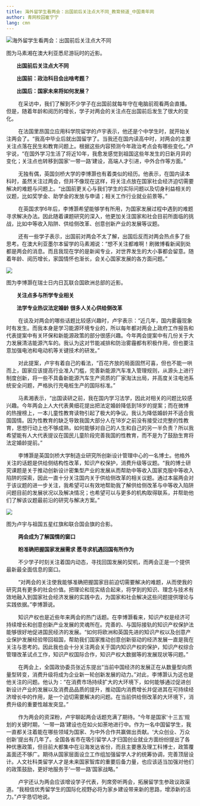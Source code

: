 ```yaml
---
title: 海外留学生看两会：出国前后关注点大不同_教育频道_中国青年网
author: 青网校园崔宁宁
lang: cmn
---
```


![海外留学生看两会：出国前后关注点大不同]

图为马素湘在澳大利亚悉尼游玩时的近影。

　　**出国前后关注点大不同**

　　**出国前：政治科目会出啥考题？**

　　**出国后：国家未来将如何发展？**

　　 在采访中，我们了解到不少学子在出国前就每年守在电脑前观看两会直播。但是，随着年龄和阅历的增长，学子对两会的关注点在出国前后发生了很大的变化。

　　 在法国里昂国立应用科学院留学的卢宇表示，他还是个中学生时，就开始关注两会了。“我高中毕业后就出国留学了。当我还在国内读高中时，对两会的主要关注点落在民生和教育问题上。根据这些内容预测今年政治考点会有哪些变化。”卢宇说，“在国外学习生活了将近10年，我愈发感觉到祖国这些年发生的日新月异的变化；关注点也转移到国家‘一带一路’建设，高端人才引进，中外合作等方面。”

　　 无独有偶，英国剑桥大学的李博灏也有着类似的经历。他表示，在国内读本科时，虽然关注过两会，但并不像现在这样，将关注点放在国家社会经济迫切需要解决的难题与问题上。“出国前更关心与我们学生的实际问题以及切身利益相关的议题，比如奖学金、助学金的发放与申请；相关工作行业就业前景等。”

　　 在英国求学6年后，李博灏希望能够学有所用，为国家发展过程中遇到的难题寻求解决办法。因此随着课题研究的深入，他更加关注国家和社会目前所面临的挑战，比如中等收入陷阱、供给侧改革、创意创新产业的发展等议题。

　　 还有一些学子表示，出国前对两会不太了解，出国后反而对两会热点多了些思考。在澳大利亚墨尔本留学的马素湘说：“想不关注都难啊！刷微博看新闻到处都是两会的消息。而且我现在学的是新闻专业，对世界发生的大小事都会留意。随着年龄、阅历增长，家国情怀也渐长，会关心国家发展的各方面问题。”

![][1]

图为李博灏在瑞士日内日瓦联合国欧洲总部的近影。

　　**关注点多与所学专业相关**

　　**法学专业热议法定婚龄** **很多人关心供给侧改革**

　　 在谈及对两会的哪些话题比较感兴趣时，卢宇表示：“近几年，国内雾霾现象时有发生。而我本身是学习能源环境专业的，所以每年都对两会上政府工作报告和代表提案中有关环保和新能源政策的部分很感兴趣。今年两会提案中有几份关于大力发展清洁能源汽车的。我认为这对节能减排和防治雾霾都有积极作用，但也要注意加强电池和电动机等关键技术的研发。”

　　 对此提案，卢宇有着自己的看法，“百花齐放的局面固然可喜，但也不能一哄而上，国家应该提高行业准入门槛，完善新能源汽车准入管理规则，从源头上进行制度创新，将一些不具备新能源汽车生产资质的厂家淘汰出局，并高度关注电池系统安全问题，严格执行充电桩生产的国际标准。”

　　 马素湘表示，“出国读研之前，我在国内学习法学，因此对相关的问题比较感兴趣。今年两会上人大代表黄细花提出把法定婚龄降低到18岁的提案；而在微博的热搜榜上，一本儿童性教育读物引起了极大的争议。我认为降低婚龄并不适合我国国情。因为性教育的缺乏导致我国大部分人在18岁之前没有接受过完整的性教育，思想行动上也不够成熟，如何能够对自己的人生和自己的另一半负责？所以我希望能有人大代表提议在国民儿童阶段完善我国的性教育，而不是为了鼓励生育将法定婚龄提前。”

　　 李博灏是英国剑桥大学制造业研究所创新设计管理中心的一名博士。他格外关注的话题是供给侧结构性改革，知识产权保护，消费升级等议题。“我的博士研究课题是关于推动创新设计密集型产业的发展从而帮助中等收入国家克服中等收入陷阱的探索，因此一直十分关注国内关于供给侧改革的相关议题。通过本届两会对于该议题的进一步关注，我希望可以有效地帮助我了解供给侧改革与中等收入陷阱问题目前的发展状况以及解决情况；也希望可以与更多的机构取得联系，并帮助他们了解该议题最前沿的研究与解决方案。”

![][2]

图为卢宇与祖国五星红旗和联合国会旗的合影。

　　 **两会成为了解国情的窗口**

　　 **盼准确把握国家发展需求 愿寻求机遇回国有所作为**

　　 不少学子时刻关注着国内动态，寻找回国发展的契机，而两会正是一个提供最新最全面信息的窗口。

　　 “对两会的关注使我能够准确把握国家目前迫切需要解决的难题，从而使我的研究具有更多的社会价值。把理论和现实结合起来，将学到的知识、理念与技术有效地融入到国家社会经济发展的实践中去，为国家和社会解决这些问题提供理论与实践依据。”李博灏说。

　　 知识产权也是近些年来两会的热门话题。在李博灏看来，知识产权是经济可持续增长和创意创新产业发展的灵魂所在。完善的、与国际接轨的知识产权保护法能够很好地促进国民经济的发展。“如何将欧洲和英国先进的知识产权以及创意产业保护发展经验带回祖国，帮助我们国家推动创意创新驱动的经济发展一直是我在关注与思考的。因此我也会十分关注两会关于国内知识产权的保护，知识产权综合管理改革试点工作，知识产权国际合作，知识产权大数据等的发展现状等问题。”

　　 在两会上，全国政协委员张近东提出“当前中国经济的发展正在从数量型向质量型转变，消费升级将成为企业新一轮创新发展的动力。”对此，李博灏认为这也是他关注的问题。他认为：“在消费市场持续扩大的大环境下，如何能够通过促进创新设计产业的发展以及消费品品质的提升，推动国内消费增长并促进其在可持续经济增长中的作用，是一个迫切需要解决的问题。在当前供给侧改革的大环境下，消费升级的重要性越发突显。”

　　 作为两会的资深粉，卢宇聊起两会话题充满了期待。“今年是国家‘十三五’规划的关键时期，‘一带一路’建设也在如火如荼地进行中。作为一名中国留学生，我一直都关注着能在哪些领域为国家、为中外合作共赢做出贡献。‘大众创业、万众创新’提出有几年了。全国各省市在吸引留学人才归国创业就业方面纷纷提出了各种优惠政策，但目前大都集中在沿海发达省份，而且主要惠及理工科博士，政策覆盖面还不够广。期待从国家层面设立工作组加强留学人才的统筹协调，完善顶层设计。人文社科类留学人才是未来国家智库的重要后备力量，也应该适当加强对他们的政策鼓励，更好地服务于‘一带一路’国家战略。”

　　 卢宇还认为两会应该增设学子代表，列席旁听两会，拓展留学生参政议政渠道。“我相信优秀留学生的国际化视野必将为家乡建设带来新的思路，增添新的活力。”卢宇恳切地说。

  [海外留学生看两会：出国前后关注点大不同]: ./W020170310313653868929.jpg "海外留学生看两会：出国前后关注点大不同"
  [1]: ./W020170310313654043127.jpg
  [2]: ./W020170310313654453091.jpg
